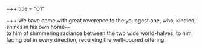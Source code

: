 +++
title = "01"

+++
We have come with great reverence to the youngest one, who, kindled,  shines in his own home—  
to him of shimmering radiance between the two wide world-halves, to  him facing out in every direction, receiving the well-poured offering. 